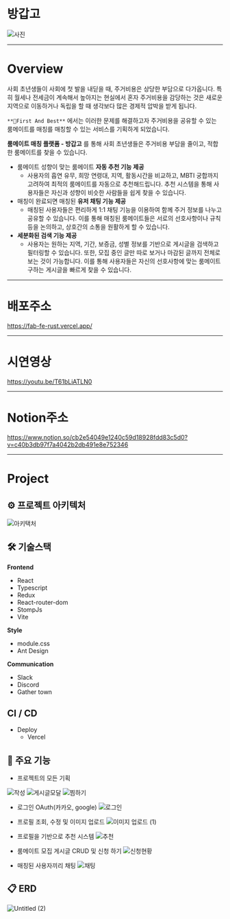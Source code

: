 # 방갑고
![사진](https://github.com/Team-FAB/FAB-FE/assets/122066788/595eb1c6-d188-460e-825f-ff15e9c75cf1)
***

# Overview

사회 초년생들이 사회에 첫 발을 내딛을 때, 주거비용은 상당한 부담으로 다가옵니다.
특히 월세나 전세금이 계속해서 높아지는 현실에서 혼자 주거비용을 감당하는 것은 새로운 지역으로 이동하거나 독립을 할 때 생각보다 많은 경제적 압박을 받게 됩니다.

`**🏅First And Best**` 에서는 이러한 문제를 해결하고자 주거비용을 공유할 수 있는 룸메이트를 매칭를 매칭할 수 있는 서비스를 기획하게 되었습니다.

**룸메이트 매칭 플랫폼 - 방갑고** 를 통해 사회 초년생들은 주거비용 부담을 줄이고, 적합한 룸메이트를 찾을 수 있습니다.

- 룸메이트 성향이 맞는 룸메이트 **자동 추천 기능 제공**
    - 사용자의 흡연 유무, 희망 연령대, 지역, 활동시간을 비교하고, MBTI 궁합까지 고려하여 최적의 룸메이트를 자동으로 추천해드립니다. 추천 시스템을 통해 사용자들은 자신과 성향이 비슷한 사람들을 쉽게 찾을 수 있습니다.
- 매칭이 완료되면 매칭된 **유저 채팅 기능 제공**
    - 매칭된 사용자들은 편리하게 1:1 채팅 기능을 이용하여 함께 주거 정보를 나누고 공유할 수 있습니다.
    이를 통해 매칭된 룸메이트들은 서로의 선호사항이나 규칙 등을 논의하고, 상호간의 소통을 원활하게 할 수 있습니다.
- **세분화된 검색 기능 제공**
    - 사용자는 원하는 지역, 기간, 보증금, 성별 정보를 기반으로 게시글을 검색하고 필터링할 수 있습니다. 또한, 모집 중인 글만 따로 보거나 마감된 글까지 전체로 보는 것이 가능합니다.
    이를 통해 사용자들은 자신의 선호사항에 맞는 룸메이트 구하는 게시글을 빠르게 찾을 수 있습니다.

***

# 배포주소
https://fab-fe-rust.vercel.app/

***

# 시연영상
https://youtu.be/T61bLiATLN0

***

# Notion주소
https://www.notion.so/cb2e54049e1240c59d18928fdd83c5d0?v=c40b3db97f7a4042b2db491e8e752346

***

# Project

## ⚙ 프로젝트 아키텍처
![아키택처](https://github.com/Team-FAB/FAB-FE/assets/122066788/fb1ff4ca-f768-4ea0-984b-f0114893f785)





## 🛠 기술스택
**Frontend**
- React
- Typescript
- Redux
- React-router-dom
- StompJs
- Vite

**Style**
- module.css
- Ant Design

**Communication**
- Slack
- Discord
- Gather town

## CI / CD
- Deploy
    - Vercel

## 🔗 주요 기능
- 프로젝트의 모든 기획

![작성](https://github.com/Team-FAB/FAB-FE/assets/122290134/ae5ac58d-c8a7-4586-b8d8-f32a3316fa0e)
![게시글모달](https://github.com/Team-FAB/FAB-FE/assets/122290134/fbec47ee-be22-44d5-9186-5ed0d9e38df3)
![찜하기](https://github.com/Team-FAB/FAB-FE/assets/122290134/060987cb-f6e1-4593-887e-36822354f1ba)

- 로그인 OAuth(카카오, google)
![로그인](https://github.com/Team-FAB/FAB-FE/assets/122290134/399005c2-7b42-4552-8d73-e267e758748d)

- 프로필 조회, 수정 및 이미지 업로드
![이미지 업로드 (1)](https://github.com/Team-FAB/FAB-FE/assets/122290134/86ebe20b-ba6a-4c52-ba7b-8416a5e35271)

- 프로필을 기반으로 추천 시스템
![추천](https://github.com/Team-FAB/FAB-FE/assets/122290134/20b5c208-d022-41b5-9608-1fa6361f6d51)

- 룸메이트 모집 게시글 CRUD 및 신청 하기
![신청현황](https://github.com/Team-FAB/FAB-FE/assets/122290134/c2aa59bb-0e2c-4122-90d4-4ac9f585a45e)

- 매칭된 사용자끼리 채팅
![채팅](https://github.com/Team-FAB/FAB-FE/assets/122290134/68faefd5-214a-4d64-9791-e4b7b2bd6ede)

## 📋 ERD
![Untitled (2)](https://github.com/Team-FAB/FAB-FE/assets/122066788/f0f62fec-f5d7-42dc-ae69-50a344491f44)
